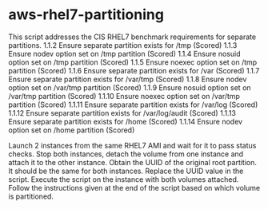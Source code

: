 # aws-rhel7-partitioning
This script addresses the CIS RHEL7 benchmark requirements for separate partitions.
1.1.2 Ensure separate partition exists for /tmp (Scored)
  1.1.3 Ensure nodev option set on /tmp partition (Scored)
  1.1.4 Ensure nosuid option set on /tmp partition (Scored)
  1.1.5 Ensure noexec option set on /tmp partition (Scored)
1.1.6 Ensure separate partition exists for /var (Scored)
1.1.7 Ensure separate partition exists for /var/tmp (Scored)
  1.1.8 Ensure nodev option set on /var/tmp partition (Scored)
  1.1.9 Ensure nosuid option set on /var/tmp partition (Scored)
  1.1.10 Ensure noexec option set on /var/tmp partition (Scored)
1.1.11 Ensure separate partition exists for /var/log (Scored)
1.1.12 Ensure separate partition exists for /var/log/audit (Scored)
1.1.13 Ensure separate partition exists for /home (Scored)
  1.1.14 Ensure nodev option set on /home partition (Scored)

Launch 2 instances from the same RHEL7 AMI and wait for it to pass status checks. 
Stop both instances, detach the volume from one instance and attach it to the other instance.
Obtain the UUID of the original root partition. It should be the same for both instances. Replace the UUID value in the script.
Execute the script on the instance with both volumes attached.
Follow the instructions given at the end of the script based on which volume is partitioned.
